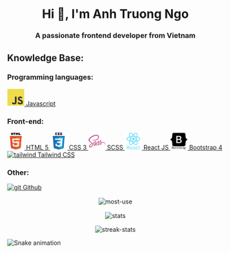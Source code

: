 <h1 align="center">Hi 👋, I'm Anh Truong Ngo</h1>
<h3 align="center">A passionate frontend developer from Vietnam</h3>

<h2 align="left">Knowledge Base:</h2>
<h3 align="left">Programming languages:</h3>
<a href="https://developer.mozilla.org/en-US/docs/Web/JavaScript" target="_blank" rel="noreferrer"> <img src="https://raw.githubusercontent.com/devicons/devicon/master/icons/javascript/javascript-original.svg" alt="javascript" width="40" height="40"/> Javascript </a>

<h3 align="left">Front-end:</h3>  
<div>
<a href="https://www.w3.org/html/" target="_blank" rel="noreferrer"> <img src="https://raw.githubusercontent.com/devicons/devicon/master/icons/html5/html5-original-wordmark.svg" alt="html5" width="40" height="40"/> HTML 5 </a>
<a href="https://www.w3schools.com/css/" target="_blank" rel="noreferrer"> <img src="https://raw.githubusercontent.com/devicons/devicon/master/icons/css3/css3-original-wordmark.svg" alt="css3" width="40" height="40"/> CSS 3 </a>
<a href="https://sass-lang.com" target="_blank" rel="noreferrer"> <img src="https://raw.githubusercontent.com/devicons/devicon/master/icons/sass/sass-original.svg" alt="sass" width="40" height="40"/> SCSS </a>
<a href="https://reactjs.org/" target="_blank" rel="noreferrer"> <img src="https://raw.githubusercontent.com/devicons/devicon/master/icons/react/react-original-wordmark.svg" alt="react" width="40" height="40"/> React JS </a> 
<a href="https://getbootstrap.com" target="_blank" rel="noreferrer"> <img src="https://raw.githubusercontent.com/devicons/devicon/master/icons/bootstrap/bootstrap-plain-wordmark.svg" alt="bootstrap" width="40" height="40"/> Bootstrap 4 </a>   
<a href="https://tailwindcss.com/" target="_blank" rel="noreferrer"> <img src="https://www.vectorlogo.zone/logos/tailwindcss/tailwindcss-icon.svg" alt="tailwind" width="40" height="40"/> Tailwind CSS</a>
</div>

<h3 align="left">Other:</h3>
<a href="https://git-scm.com/" target="_blank" rel="noreferrer"> <img src="https://www.vectorlogo.zone/logos/git-scm/git-scm-icon.svg" alt="git" width="40" height="40"/> Github </a>
<p align="center"><img align="center" src="https://github-readme-stats.vercel.app/api/top-langs?username=ngotruonganhhhhh&show_icons=true&locale=en&layout=compact" alt="most-use" /></p>
<p align="center"><img align="center" src="https://github-readme-stats.vercel.app/api?username=ngotruonganhhhhh&show_icons=true&locale=en" alt="stats" /></p>
<p align="center"><img align="center" src="https://github-readme-streak-stats.herokuapp.com/?user=ngotruonganhhhhh&" alt="streak-stats" /></p>

![Snake animation](https://github.com/{{ngotruonganhhhhh}}/{{ngotruonganhhhhh}}/blob/output/github-contribution-grid-snake.svg)
